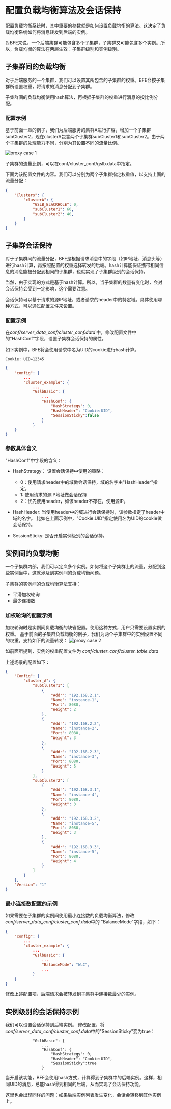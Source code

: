 # 配置负载均衡算法及会话保持
配置负载均衡系统时，其中重要的参数就是如何设置负载均衡的算法。这决定了负载均衡系统如何将消息转发到后端的实例。

对BFE来说，一个后端集群可能包含多个子集群，子集群又可能包含多个实例。所以，负载均衡的算法在两层生效：子集群级别和实例级别。

## 子集群间的负载均衡

对于后端服务的一个集群，我们可以设置其所包含的子集群的权重。BFE会按子集群所设置权重，将请求的消息分配到子集群。

子集群间的负载均衡使用hash算法，再根据子集群的权重进行消息的按比例分配。

### 配置示例
基于前面一章的例子，我们为后端服务的集群A进行扩容，增加一个子集群subCluster2，现在clusterA包含两个子集群subCluster1和subCluster2。由于两个子集群的处理能力不同，分别为其设置不同的流量比例。

![proxy case 1](./img/proxy_case_1.png)

子集群的流量比例，可以在conf/cluster_conf/gslb.data中指定。

下面为该配置文件的内容。我们可以分别为两个子集群指定权重值，以支持上面的流量分配：

```json
{
    "Clusters": {
        "clusterA": {
            "GSLB_BLACKHOLE": 0,
            "subCluster1": 60,
            "subCluster2": 40,
        }
    }
}
```

## 子集群会话保持

对于子集群间的流量分配，BFE是根据请求消息中的字段（如IP地址、消息头等）进行hash计算，再按照配置的权重选择转发的后端。hash计算能保证携带相同信息的消息能被分配到相同的子集群，也就实现了子集群级别的会话保持。

当然，由于实现的方式是基于hash计算。所以，当子集群的数量有变化时，会对会话保持会受到一定影响，这个需要注意。

会话保持可以基于请求的源IP地址，或者请求的header中的特定域。具体使用哪种方式，可以通过配置文件来设置。

### 配置示例

在*conf/server_data_conf/cluster_conf.data*˙中，修改配置文件中的\"HashConf\"字段，设置子集群会话保持的属性。

如下实例中，BFE将会使用请求中名为UID的cookie进行hash计算。

```
Cookie: UID=12345
```


```json
{
    "config": {
        ...
        "cluster_example": {
            ...
            "GslbBasic": {
                ...
                "HashConf": {
                    "HashStrategy": 0,
                    "HashHeader": "Cookie:UID",
                    "SessionSticky":false    
                }
            }
    }
}
```
### 参数具体含义

\"HashConf\"中字段的含义：

* HashStrategy： 设置会话保持中使用的策略：
    * 0：使用请求header中的域做会话保持，域的名字由\"HashHeader\"指定。
    * 1: 使用请求的源IP地址做会话保持
    * 2：优先使用header，如该header不存在，使用源IP。

* HashHeader: 当使用header中的域进行会话保持时，该参数指定了header中域的名字。 比如在上面示例中，"Cookie:UID"指定使用名为UID的cookie做会话保持。

* SessionSticky: 是否开启实例级别的会话保持。

## 实例间的负载均衡

一个子集群内部，我们可以定义多个实例。如何将这个子集群上的流量，分配到这些实例当中，这就涉及到实例间的负载均衡问题。

子集群的实例间的负载均衡算法支持：
* 平滑加权轮询
* 最少连接数

### 加权轮询的配置示例

加权轮询时是实例间负载均衡的缺省配置。使用这种方式，用户只需要设置实例的权重。
基于前面的子集群负载均衡的例子，我们为两个子集群中的实例设置不同的权重。支持如下的流量转发：
![proxy case 2](./img/proxy_case_2.png)

如前面所提到，实例的权重配置文件为 *conf/cluster_conf/cluster_table.data*

上述场景的配置如下：


```json
{
    "Config": {
        "cluster_A": {
            "subCluster1": [
                {
                    "Addr": "192.168.2.1",
                    "Name": "instance-1",
                    "Port": 8080,
                    "Weight": 2
                },
                {
                    "Addr": "192.168.2.2",
                    "Name": "instance-2",
                    "Port": 8080,
                    "Weight": 3
                },
                {
                    "Addr": "192.168.2.3",
                    "Name": "instance-3",
                    "Port": 8080,
                    "Weight": 5
                }
            ],
            "subCluster2": [
                {
                    "Addr": "192.168.3.1",
                    "Name": "instance-4",
                    "Port": 8080,
                    "Weight": 3
                },
                {
                    "Addr": "192.168.3.2",
                    "Name": "instance-5",
                    "Port": 8080,
                    "Weight": 3
                },
                {
                    "Addr": "192.168.3.3",
                    "Name": "instance-5",
                    "Port": 8080,
                    "Weight": 4
                }
            ]            
        }
    }, 
    "Version": "1"
}
```

### 最小连接数配置的示例

如果需要在子集群的实例间使用最小连接数的负载均衡算法，修改*conf/server_data_conf/cluster_conf.data*中的 \"BalanceMode\"字段，如下：

```json
{
    "config": {
        ...
        "cluster_example": {
            ...
            "GslbBasic": {
                ...
                "BalanceMode": "WLC",
                ...
            }
    }
}
```

修改上述配置项，后端请求会被转发到子集群中连接数最少的实例。


## 实例级别的会话保持示例

我们可以设置会话保持到后端实例。
修改配置，将*conf/server_data_conf/cluster_conf.data*中的\"SessionSticky\"变为true：
```
            "GslbBasic": {
                ...
                "HashConf": {
                    "HashStrategy": 0,
                    "HashHeader": "Cookie:UID",
                    "SessionSticky":true    
                }

```
当开启该功能，BFE会使用hash方式，计算得到子集群中的后端实例。这样，相同UID的消息，总能hash得到相同的后端，从而实现了会话保持功能。

这里也会出现同样的问题：如果后端实例列表发生变化，会话会转移到其他实例上。
